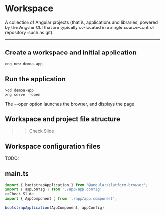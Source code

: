 # Workspace  
 
 A collection of Angular projects (that is, applications and libraries) powered by the Angular CLI that are typically co-located in a single source-control repository (such as git).

---
## Create a workspace and initial application

```angular
>ng new demoa-app
```

## Run the application

```angular
>cd demoa-app
>ng serve --open
```

The --open option launches the browser, and displays the page

## Workspace and project file structure
>>Check Slide
## Workspace configuration files
TODO:

## main.ts  

```javascript
import { bootstrapApplication } from '@angular/platform-browser';
import { appConfig } from './app/app.config';
>>Check Slide
import { AppComponent } from './app/app.component';

bootstrapApplication(AppComponent, appConfig)
```

